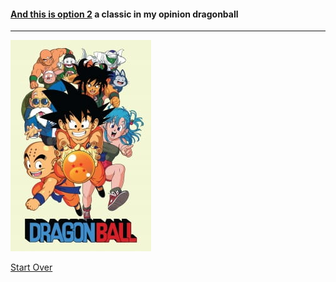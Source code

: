 #### [And this is option 2](https://www.funimation.com/shows/dragon-ball/?qid=None) a classic in my opinion dragonball
---
<img src="dbz.jpg">

[Start Over](../README.md)